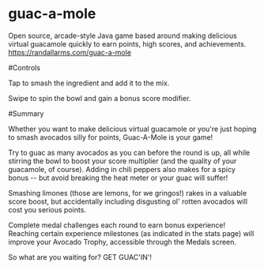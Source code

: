 # guac-a-mole
Open source, arcade-style Java game based around making delicious virtual guacamole quickly to earn points, high scores, and achievements. https://randallarms.com/guac-a-mole

#Controls

Tap to smash the ingredient and add it to the mix.

Swipe to spin the bowl and gain a bonus score modifier.

#Summary

Whether you want to make delicious virtual guacamole or you're just hoping to smash avocados silly for points, Guac-A-Mole is your game!

Try to guac as many avocados as you can before the round is up, all while stirring the bowl to boost your score multiplier (and the quality of your guacamole, of course). Adding in chili peppers also makes for a spicy bonus -- but avoid breaking the heat meter or your guac will suffer!

Smashing limones (those are lemons, for we gringos!) rakes in a valuable score boost, but accidentally including disgusting ol' rotten avocados will cost you serious points.

Complete medal challenges each round to earn bonus experience! Reaching certain experience milestones (as indicated in the stats page) will improve your Avocado Trophy, accessible through the Medals screen.

So what are you waiting for?
GET GUAC'IN'!